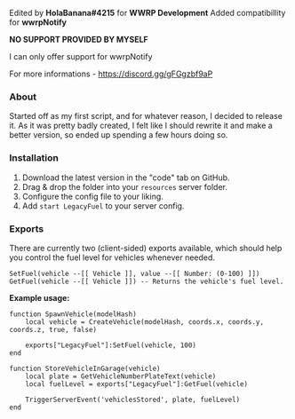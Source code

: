Edited by **HolaBanana#4215** for **WWRP Development**
Added compatibillity for **wwrpNotify**

**NO SUPPORT PROVIDED BY MYSELF**

I can only offer support for wwrpNotify

For more informations - https://discord.gg/gFGgzbf9aP




### About
Started off as my first script, and for whatever reason, I decided to release it. As it was pretty badly created, I felt like I should rewrite it and make a better version, so ended up spending a few hours doing so.

### Installation
1) Download the latest version in the "code" tab on GitHub.
2) Drag & drop the folder into your `resources` server folder.
3) Configure the config file to your liking.
4) Add `start LegacyFuel` to your server config.

### Exports
There are currently two (client-sided) exports available, which should help you control the fuel level for vehicles whenever needed.

```
SetFuel(vehicle --[[ Vehicle ]], value --[[ Number: (0-100) ]])
GetFuel(vehicle --[[ Vehicle ]]) -- Returns the vehicle's fuel level.
```

**Example usage:**
```
function SpawnVehicle(modelHash)
    local vehicle = CreateVehicle(modelHash, coords.x, coords.y, coords.z, true, false)

    exports["LegacyFuel"]:SetFuel(vehicle, 100)
end

function StoreVehicleInGarage(vehicle)
    local plate = GetVehicleNumberPlateText(vehicle)
    local fuelLevel = exports["LegacyFuel"]:GetFuel(vehicle)

    TriggerServerEvent('vehiclesStored', plate, fuelLevel)
end
```
